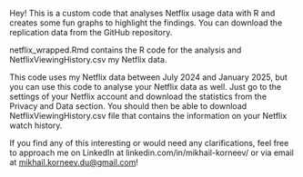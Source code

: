 Hey! This is a custom code that analyses Netflix usage data with R and creates some fun graphs to highlight the findings. You can download the replication data from the GitHub repository. 

netflix_wrapped.Rmd contains the R code for the analysis and NetflixViewingHistory.csv my Netflix data. 

This code uses my Netflix data between July 2024 and January 2025, but you can use this code to analyse your Netflix data as well. Just go to the settings of your Netflix account and download the statistics from the Privacy and Data section. You should then be able to download NetflixViewingHistory.csv file that contains the information on your Netflix watch history. 

If you find any of this interesting or would need any clarifications, feel free to approach me on LinkedIn at  linkedin.com/in/mikhail-korneev/ or via email at mikhail.korneev.du@gmail.com! 
